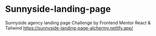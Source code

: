 # Sunnyside-landing-page
Sunnyside agency landing page Challenge by Frontend Mentor
React & Tailwind
https://sunnyside-landing-page-alchermy.netlify.app/
